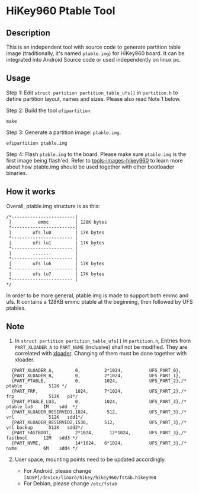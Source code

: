 # HiKey960 Ptable Tool

## Description
This is an independent tool with source code to generate partition table image (traditionally, it's named ```ptable.img```) for HiKey960 board. It can be integrated into Android Source code or used independently on linux pc.

## Usage
Step 1: Edit ```struct partition partition_table_ufs[]``` in ```partition.h``` to define partition layout, names and sizes. Please also read Note 1 below.

Step 2: Build the tool ```efipartition```.

```make```

Step 3: Generate a partition image: ```ptable.img```.

```efipartition ptable.img```

Step 4: Flash ```ptable.img``` to the board. Please make sure ```ptable.img``` is the first image being flash'ed. Refer to [tools-images-hikey960](https://github.com/96boards-hikey/tools-images-hikey960) to learn more about how ptable.img should be used together with other bootloader binaries.

## How it works
Overall, ptable.img structure is as this:
```
/*------------------------|
 |          emmc          | 128K bytes
 *------------------------|
 |        ufs lu0         | 17K bytes
 *----------------------- |
 |        ufs lu1         | 17K bytes
 *----------------------- |
 |        .......         |
 *----------------------- |
 |        ufs lu6         | 17K bytes
 *----------------------- |
 |        ufs lu7         | 17K bytes
 *----------------------- |
*/
```

In order to be more general, ptable.img is made to support both emmc and ufs. It contains a 128KB emmc ptable at the beginning, then followed by UFS ptables.

## Note
1. In ```struct partition partition_table_ufs[]``` in ```partition.h```, Entries from ```PART_XLOADER_A``` to ```PART_NVME``` (inclusive) shall not be modified. They are correlated with [xloader](https://github.com/96boards-hikey/tools-images-hikey960/blob/master/sec_xloader.img). Changing of them must be done together with xloader.
```
  {PART_XLOADER_A,        0,         2*1024,          UFS_PART_0},
  {PART_XLOADER_B,        0,         2*1024,          UFS_PART_1},
  {PART_PTABLE,           0,         1024,            UFS_PART_2},/* ptable          512K */
  {PART_FRP,              1024,      7*1024,          UFS_PART_2},/* frp             512K   p1*/
  {PART_PTABLE_LU3,       0,         1024,            UFS_PART_3},/* ptable_lu3    1M    sdd  */
  {PART_XLOADER_RESERVED1,1024,       512,            UFS_PART_3},/* vrl             512K   sdd1*/
  {PART_XLOADER_RESERVED2,1536,      512,             UFS_PART_3},/* vrl backup      512K   sdd2*/
  {PART_FASTBOOT,         2*1024,      12*1024,       UFS_PART_3},/* fastboot      12M   sdd3 */
  {PART_NVME,             14*1024,   6*1024,          UFS_PART_3},/* nvme          6M    sdd4 */
  ```
2. User space, mounting points need to be updated accordingly.

    * For Android, please change ```[AOSP]/device/linaro/hikey/hikey960/fstab.hikey960```
    * For Debian, please change ```/etc/fstab```

